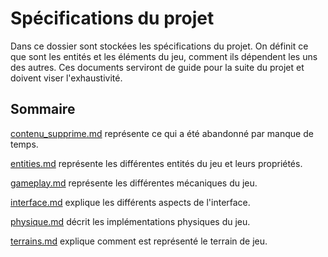 # Spécifications du projet

Dans ce dossier sont stockées les spécifications du projet. On définit ce que sont les entités et les éléments du jeu, comment ils dépendent les uns des autres. Ces documents serviront de guide pour la suite du projet et doivent viser l'exhaustivité.

## Sommaire

[contenu_supprime.md](contenu_supprime.md) représente ce qui a été abandonné par manque de temps.

[entities.md](entities.md) représente les différentes entités du jeu et leurs propriétés.

[gameplay.md](gameplay.md) représente les différentes mécaniques du jeu.

[interface.md](interface.md) explique les différents aspects de l'interface.

[physique.md](physique.md) décrit les implémentations physiques du jeu.

[terrains.md](terrains.md) explique comment est représenté le terrain de jeu.
